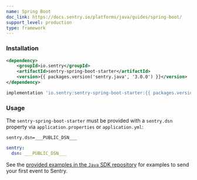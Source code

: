 ```yaml
---
name: Spring Boot
doc_link: https://docs.sentry.io/platforms/java/guides/spring-boot/
support_level: production
type: framework
---
```


### Installation

```xml {tabTitle:Maven}
<dependency>
    <groupId>io.sentry</groupId>
    <artifactId>sentry-spring-boot-starter</artifactId>
    <version>{{ packages.version('sentry.java', '3.0.0') }}</version>
</dependency>
```

```groovy {tabTitle:Gradle}
implementation 'io.sentry:sentry-spring-boot-starter:{{ packages.version('sentry.java', '3.0.0') }}'
```

### Usage

The `sentry-spring-boot-starter` must be provided with a `sentry.dsn` property via `application.properties` or `application.yml`:

```properties {tabTitle:application.properties}
sentry.dsn=___PUBLIC_DSN___
```

```yaml {tabTitle:application.yml}
sentry:
  dsn: ___PUBLIC_DSN___
```

See the [provided examples in the `Java` SDK repository](https://github.com/getsentry/sentry-java/tree/main/sentry-samples) for examples to send your first event to Sentry.
